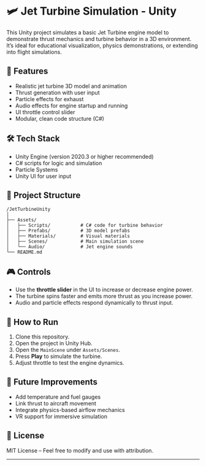 # 🛩️ Jet Turbine Simulation - Unity

This Unity project simulates a basic Jet Turbine engine model to demonstrate thrust mechanics and turbine behavior in a 3D environment. It’s ideal for educational visualization, physics demonstrations, or extending into flight simulations.

## 🚀 Features

- Realistic jet turbine 3D model and animation
- Thrust generation with user input
- Particle effects for exhaust
- Audio effects for engine startup and running
- UI throttle control slider
- Modular, clean code structure (C#)

## 🛠️ Tech Stack

- Unity Engine (version 2020.3 or higher recommended)
- C# scripts for logic and simulation
- Particle Systems
- Unity UI for user input

## 📂 Project Structure

```
/JetTurbineUnity
│
├── Assets/
│   ├── Scripts/           # C# code for turbine behavior
│   ├── Prefabs/           # 3D model prefabs
│   ├── Materials/         # Visual materials
│   ├── Scenes/            # Main simulation scene
│   └── Audio/             # Jet engine sounds
└── README.md
```

## 🎮 Controls

- Use the **throttle slider** in the UI to increase or decrease engine power.
- The turbine spins faster and emits more thrust as you increase power.
- Audio and particle effects respond dynamically to thrust input.

## 🧪 How to Run

1. Clone this repository.
2. Open the project in Unity Hub.
3. Open the `MainScene` under `Assets/Scenes`.
4. Press **Play** to simulate the turbine.
5. Adjust throttle to test the engine dynamics.

## 🎯 Future Improvements

- Add temperature and fuel gauges
- Link thrust to aircraft movement
- Integrate physics-based airflow mechanics
- VR support for immersive simulation

## 📃 License

MIT License – Feel free to modify and use with attribution.

---
